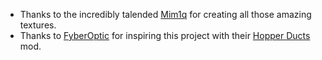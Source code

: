 + Thanks to the incredibly talended [Mim1q](https://www.curseforge.com/members/mim1q) for creating all those amazing textures.
+ Thanks to [FyberOptic](https://www.curseforge.com/members/fyberoptic) for inspiring this project with their [Hopper Ducts](https://www.curseforge.com/minecraft/mc-mods/hopper-ducts) mod.